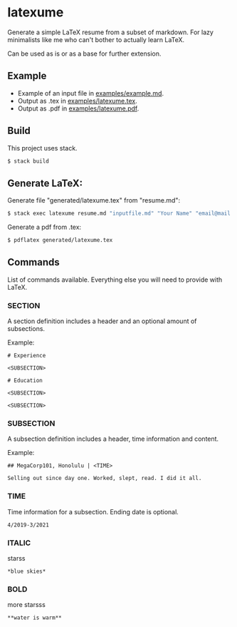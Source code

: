 # latexume

Generate a simple LaTeX resume from a subset of markdown.
For lazy minimalists like me who can't bother to actually learn LaTeX.

Can be used as is or as a base for further extension.

## Example

- Example of an input file in [examples/example.md](examples/example.md).
- Output as .tex in [examples/latexume.tex](examples/latexume.tex).
- Output as .pdf in [examples/latexume.pdf](examples/latexume.pdf).

## Build

This project uses stack.

```bash
$ stack build
```

## Generate LaTeX:

Generate file "generated/latexume.tex" from "resume.md":

```bash
$ stack exec latexume resume.md "inputfile.md" "Your Name" "email@mail.com" "otherOptional" "info"
```

Generate a pdf from .tex:
```bash
$ pdflatex generated/latexume.tex
```

## Commands

List of commands available.
Everything else you will need to provide with LaTeX.

### SECTION

A section definition includes a header and an optional amount of subsections.

Example:
```
# Experience

<SUBSECTION>

# Education

<SUBSECTION>

<SUBSECTION>

```

### SUBSECTION

A subsection definition includes a header, time information and content.

Example:
```
## MegaCorp101, Honolulu | <TIME>

Selling out since day one. Worked, slept, read. I did it all.

```

### TIME

Time information for a subsection.
Ending date is optional.

```
4/2019-3/2021
```

### ITALIC

starss

```
*blue skies*
```

### BOLD

more starsss

```
**water is warm**
```
